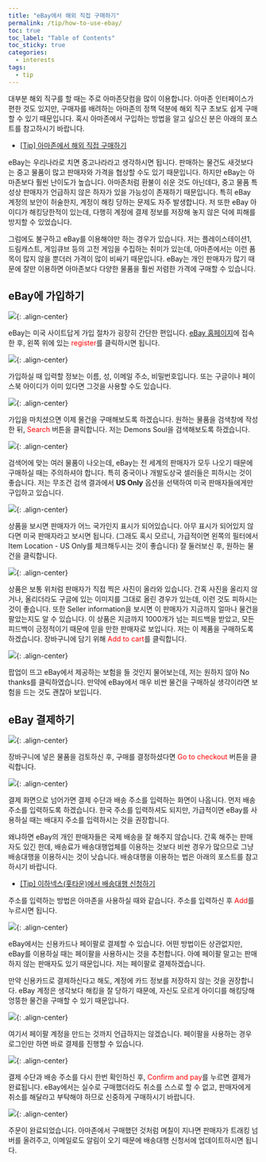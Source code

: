 ```yaml
---
title: "eBay에서 해외 직접 구매하기"
permalink: /tip/how-to-use-ebay/
toc: true
toc_label: "Table of Contents"
toc_sticky: true
categories:
  - interests
tags:
  - tip
---
```


대부분 해외 직구를 할 때는 주로 아마존닷컴을 많이 이용합니다. 아마존 인터페이스가 편한 것도 있지만, 구매자를 배려하는 아마존의 정책 덕분에 해외 직구 초보도 쉽게 구매할 수 있기 때문입니다. 혹시 아마존에서 구입하는 방법을 알고 싶으신 분은 아래의 포스트를 참고하시기 바랍니다.

- [[Tip] 아마존에서 해외 직접 구매하기](/Tip/how-to-use-amazon/)

eBay는 우리나라로 치면 중고나라라고 생각하시면 됩니다. 판매하는 물건도 새것보다는 중고 물품이 많고 판매자와 가격을 협상할 수도 있기 때문입니다. 하지만 eBay는 아마존보다 훨씬 난이도가 높습니다. 아마존처럼 환불이 쉬운 것도 아닌데다, 중고 물품 특성상 판매자가 언급하지 않은 하자가 있을 가능성이 존재하기 때문입니다. 특히 eBay 계정의 보안이 허술한지, 계정이 해킹 당하는 문제도 자주 발생합니다. 저 또한 eBay 아이디가 해킹당한적이 있는데, 다행히 계정에 결제 정보를 저장해 놓지 않은 덕에 피해를 방지할 수 있었습니다.

그럼에도 불구하고 eBay를 이용해야만 하는 경우가 있습니다. 저는 플레이스테이션1, 드림캐스트, 게임큐브 등의 고전 게임을 수집하는 취미가 있는데, 아마존에서는 이런 품목이 많지 않을 뿐더러 가격이 많이 비싸기 때문입니다. eBay는 개인 판매자가 많기 때문에 잘만 이용하면 아마존보다 다양한 물품을 훨씬 저렴한 가격에 구매할 수 있습니다.

## eBay에 가입하기

![](https://github.com/JoonsuRyu/images/blob/master/Tip/004/01.png?raw=true){: .align-center}

eBay는 미국 사이트답게 가입 절차가 굉장히 간단한 편입니다. [eBay 홈페이지](https://www.ebay.com/)에 접속한 후, 왼쪽 위에 있는 <span style="color:red">register</span>를 클릭하시면 됩니다.

![](https://github.com/JoonsuRyu/images/blob/master/Tip/004/02.png?raw=true){: .align-center}

가입하실 때 입력할 정보는 이름, 성, 이메일 주소, 비밀번호입니다. 또는 구글이나 페이스북 아이디가 이미 있다면 그것을 사용할 수도 있습니다.

![](https://github.com/JoonsuRyu/images/blob/master/Tip/004/03.png?raw=true){: .align-center}

가입을 마치셨으면 이제 물건을 구매해보도록 하겠습니다. 원하는 물품을 검색창에 작성한 뒤, <span style="color:red">Search</span> 버튼을 클릭합니다. 저는 Demons Soul을 검색해보도록 하겠습니다.

![](https://github.com/JoonsuRyu/images/blob/master/Tip/004/04.png?raw=true){: .align-center}

검색어에 맞는 여러 물품이 나오는데, eBay는 전 세계의 판매자가 모두 나오기 때문에 구매하실 때는 주의하셔야 합니다. 특히 중국이나 개발도상국 셀러들은 피하시는 것이 좋습니다. 저는 무조건 검색 결과에서 **US Only** 옵션을 선택하여 미국 판매자들에게만 구입하고 있습니다.

![](https://github.com/JoonsuRyu/images/blob/master/Tip/004/05.png?raw=true){: .align-center}

상품을 보시면 판매자가 어느 국가인지 표시가 되어있습니다. 아무 표시가 되어있지 않다면 미국 판매자라고 보시면 됩니다. (그래도 혹시 모르니, 가급적이면 왼쪽의 필터에서 Item Location - US Only를 체크해두시는 것이 좋습니다) 잘 둘러보신 후, 원하는 물건을 클릭합니다.

![](https://github.com/JoonsuRyu/images/blob/master/Tip/004/06.png?raw=true){: .align-center}

상품은 보통 위처럼 판매자가 직접 찍은 사진이 올라와 있습니다. 간혹 사진을 올리지 않거나, 올리더라도 구글에 있는 이미지를 그대로 올린 경우가 있는데, 이런 것도 피하시는 것이 좋습니다. 또한 Seller information을 보시면 이 판매자가 지금까지 얼마나 물건을 팔았는지도 알 수 있습니다. 이 상품은 지금까지 1000개가 넘는 피드백을 받았고, 모든 피드백이 긍정적이기 때문에 믿을 만한 판매자로 보입니다. 저는 이 제품을 구매하도록 하겠습니다. 장바구니에 담기 위해 <span style="color:red">Add to cart</span>를 클릭합니다.

![](https://github.com/JoonsuRyu/images/blob/master/Tip/004/07.png?raw=true){: .align-center}

팝업이 뜨고 eBay에서 제공하는 보험을 들 것인지 물어보는데, 저는 원하지 않아 No thanks를 클릭하였습니다. 만약에 eBay에서 매우 비싼 물건을 구매하실 생각이라면 보험을 드는 것도 괜찮아 보입니다.

## eBay 결제하기

![](https://github.com/JoonsuRyu/images/blob/master/Tip/004/08.png?raw=true){: .align-center}

장바구니에 넣은 물품을 검토하신 후, 구매를 결정하셨다면 <span style="color:red">Go to checkout</span> 버튼을 클릭합니다.

![](https://github.com/JoonsuRyu/images/blob/master/Tip/004/09.png?raw=true){: .align-center}

결제 화면으로 넘어가면 결제 수단과 배송 주소를 입력하는 화면이 나옵니다. 먼저 배송 주소를 입력하도록 하겠습니다. 한국 주소를 입력하셔도 되지만, 가급적이면 eBay를 사용하실 때는 배대지 주소를 입력하시는 것을 권장합니다.

왜냐하면 eBay의 개인 판매자들은 국제 배송을 잘 해주지 않습니다. 간혹 해주는 판매자도 있긴 한데, 배송료가 배송대행업체를 이용하는 것보다 비싼 경우가 많으므로 그냥 배송대행을 이용하시는 것이 낫습니다. 배송대행을 이용하는 법은 아래의 포스트를 참고하시기 바랍니다.

- [[Tip] 이하넥스(홋타운)에서 배송대행 신청하기](/Tip/how-to-use-ehanex/)

주소를 입력하는 방법은 아마존을 사용하실 때와 같습니다. 주소를 입력하신 후 <span style="color:red">Add</span>를 누르시면 됩니다.

![](https://github.com/JoonsuRyu/images/blob/master/Tip/004/10.png?raw=true){: .align-center}

eBay에서는 신용카드나 페이팔로 결제할 수 있습니다. 어떤 방법이든 상관없지만, eBay를 이용하실 때는 페이팔을 사용하시는 것을 추천합니다. 아예 페이팔 말고는 판매하지 않는 판매자도 있기 때문입니다. 저는 페이팔로 결제하겠습니다.

만약 신용카드로 결제하신다고 해도, 계정에 카드 정보를 저장하지 않는 것을 권장합니다. eBay 계정은 생각보다 해킹을 잘 당하기 때문에, 자신도 모르게 아이디를 해킹당해 엉뚱한 물건을 구매할 수 있기 때문입니다.

![](https://github.com/JoonsuRyu/images/blob/master/Tip/004/11.png?raw=true){: .align-center}

여기서 페이팔 계정을 만드는 것까지 언급하지는 않겠습니다. 페이팔을 사용하는 경우 로그인만 하면 바로 결제를 진행할 수 있습니다.

![](https://github.com/JoonsuRyu/images/blob/master/Tip/004/12.png?raw=true){: .align-center}

결제 수단과 배송 주소를 다시 한번 확인하신 후, <span style="color:red">Confirm and pay</span>를 누르면 결제가 완료됩니다. eBay에서는 실수로 구매했더라도 취소를 스스로 할 수 없고, 판매자에게 취소를 해달라고 부탁해야 하므로 신중하게 구매하시기 바랍니다.

![](https://github.com/JoonsuRyu/images/blob/master/Tip/004/13.png?raw=true){: .align-center}

주문이 완료되었습니다. 아마존에서 구매했던 것처럼 며칠이 지나면 판매자가 트래킹 넘버를 올려주고, 이메일로도 알림이 오기 때문에 배송대행 신청서에 업데이트하시면 됩니다.